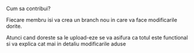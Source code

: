 Cum sa contribui?

Fiecare membru isi va crea un branch nou in care va face modificarile dorite.

Atunci cand doreste sa le upload-eze se va asifura ca totul este functional si va explica cat mai in detaliu modificarile aduse
